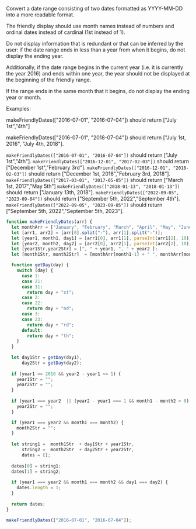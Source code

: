 Convert a date range consisting of two dates formatted as YYYY-MM-DD into a more readable format.

The friendly display should use month names instead of numbers and ordinal dates instead of cardinal (1st instead of 1).

Do not display information that is redundant or that can be inferred by the user: if the date range ends in less than a year from when it begins, do not display the ending year.

Additionally, if the date range begins in the current year (i.e. it is currently the year 2016) and ends within one year, the year should not be displayed at the beginning of the friendly range.

If the range ends in the same month that it begins, do not display the ending year or month.

Examples:

makeFriendlyDates(["2016-07-01", "2016-07-04"]) should return ["July 1st","4th"]

makeFriendlyDates(["2016-07-01", "2018-07-04"]) should return ["July 1st, 2016", "July 4th, 2018"].


`makeFriendlyDates(["2016-07-01", "2016-07-04"])` should return ["July 1st","4th"].
`makeFriendlyDates(["2016-12-01", "2017-02-03"])` should return ["December 1st","February 3rd"].
`makeFriendlyDates(["2016-12-01", "2018-02-03"])` should return ["December 1st, 2016","February 3rd, 2018"].
`makeFriendlyDates(["2017-03-01", "2017-05-05"])` should return ["March 1st, 2017","May 5th"]
`makeFriendlyDates(["2018-01-13", "2018-01-13"])` should return ["January 13th, 2018"].
`makeFriendlyDates(["2022-09-05", "2023-09-04"])` should return ["September 5th, 2022","September 4th"].
`makeFriendlyDates(["2022-09-05", "2023-09-05"])` should return ["September 5th, 2022","September 5th, 2023"].


```js
function makeFriendlyDates(arr) {
  let monthArr = ["January", "February", "March", "April", "May", "June", "July", "August", "September", "October", "November", "December"];
  let [arr1, arr2] = [arr[0].split("-"), arr[1].split("-")];
  let [year1, month1, day1] = [arr1[0], arr1[1], parseInt(arr1[2], 10)];
  let [year2, month2, day2] = [arr2[0], arr2[1], parseInt(arr2[2], 10)];  
  let [year1Str,year2Str] = [", " + year1, ", " + year2 ];
  let [month1Str, month2Str]  = [monthArr[month1-1] + " ", monthArr[month2-1] + " "];

  function getDay(day) {
    switch (day) {
      case 1:
      case 21:
      case 31:
        return day + "st";
      case 2:
      case 22:
        return day + "nd";
      case 3:
      case 23:
        return day + "rd";
      default:
        return day + "th";
    }
  }
  
  let day1Str = getDay(day1),
      day2Str = getDay(day2); 
  
  if (year1 == 2016 && year2 - year1 <= 1) {
    year1Str = "";
    year2Str = "";
  }
  
  if (year1 === year2  || (year2 - year1 === 1 && month1 - month2 > 0) || (year2 - year1 === 1 && month1 - month2 === 0 && day1 > day2)) {
    year2Str = "";
  } 

  if (year1 === year2 && month1 === month2) {
    month2Str = "";
  }
   
  let string1 =  month1Str  + day1Str + year1Str,
      string2 =  month2Str  + day2Str + year2Str,
      dates = [];
  
  dates[0] = string1;
  dates[1] = string2;
  
  if (year1 === year2 && month1 === month2 && day1 === day2) {
    dates.length = 1;
  }
  
  return dates;
}

makeFriendlyDates(["2016-07-01", "2016-07-04"]);
```
